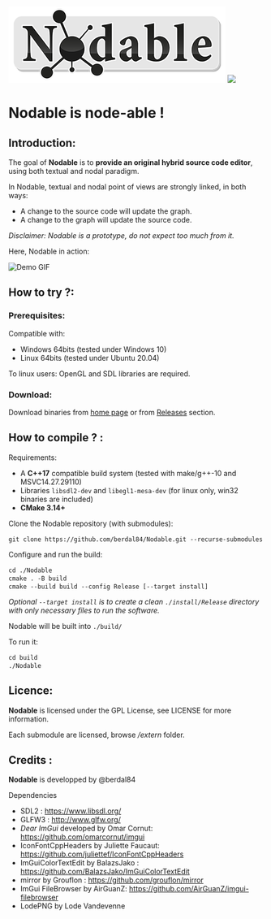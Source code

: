 <img src="https://github.com/berdal84/Nodable/blob/master/assets/nodable-logo-xs.png" />
   
<a href="https://github.com/berdal84/Nodable/actions?query=workflow%3Abuild" title="linux/windows x64">
<img src="https://github.com/berdal84/nodable/workflows/build/badge.svg" />
</a>

# Nodable is node-able !

## Introduction:

The goal of **Nodable** is to **provide an original hybrid source code editor**, using both textual and nodal paradigm.

In Nodable, textual and nodal point of views are strongly linked, in both ways:

- A change to the source code will update the graph.
- A change to the graph will update the source code.

_Disclaimer: Nodable is a prototype, do not expect too much from it._

Here, Nodable in action:

![Demo GIF](https://www.dalle-cort.fr/wp-content/uploads/2018/01/2019_06_06_Nodable_0.4.1wip_Berenger_Dalle-Cort.gif)

## How to try ?:

### Prerequisites:

Compatible with:
- Windows 64bits (tested under Windows 10)
- Linux 64bits (tested under Ubuntu 20.04)

To linux users: OpenGL and SDL libraries are required.

### Download:

Download binaries from [home page](https://www.dalle-cort.fr/nodable-node-oriented-programming/) or from [Releases](https://github.com/berdal84/Nodable/releases) section.



## How to compile ? :

Requirements:
- A **C++17** compatible build system (tested with make/g++-10 and MSVC14.27.29110)
- Libraries `libsdl2-dev` and `libegl1-mesa-dev` (for linux only, win32 binaries are included)
- **CMake 3.14+**

Clone the Nodable repository (with submodules):

```
git clone https://github.com/berdal84/Nodable.git --recurse-submodules
```

Configure and run the build:

```
cd ./Nodable
cmake . -B build
cmake --build build --config Release [--target install]
```
*Optional `--target install` is to create a clean `./install/Release` directory with only necessary files to run the software.*

Nodable will be built into `./build/`

To run it:
```
cd build
./Nodable
```

## Licence:

**Nodable** is licensed under the GPL License, see LICENSE for more information.

Each submodule are licensed, browse */extern* folder.

Credits :
---------

**Nodable** is developped by @berdal84

Dependencies

- SDL2 : https://www.libsdl.org/
- GLFW3 : http://www.glfw.org/
- *Dear ImGui* developed by Omar Cornut: https://github.com/omarcornut/imgui
- IconFontCppHeaders by Juliette Faucaut: https://github.com/juliettef/IconFontCppHeaders
- ImGuiColorTextEdit by BalazsJako : https://github.com/BalazsJako/ImGuiColorTextEdit
- mirror by Grouflon : https://github.com/grouflon/mirror
- ImGui FileBrowser by AirGuanZ: https://github.com/AirGuanZ/imgui-filebrowser
- LodePNG by Lode Vandevenne
